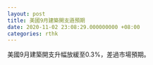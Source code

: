 ```yaml
---
layout: post
title: 美國9月建築開支遜預期
date: 2020-11-02 23:08:29.000000000 +08:00
categories: rthk
---
```


美國9月建築開支升幅放緩至0.3%，差過市場預期。
